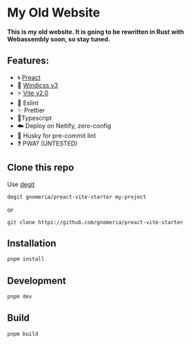 # My Old Website

**This is my old website. It is going to be rewritten in Rust with Webassembly soon, so stay tuned.**

## Features:

- 🌀 [Preact](https://preactjs.com)
- 🎨 [Windicss v3](https://windicss.org/)
- ⚡ [Vite v2.0](https://github.com/vitejs/vite)
- 📝 Eslint
- ✨ Prettier
- 🔱Typescript
- ☁️ Deploy on Netlify, zero-config
- 🐺 Husky for pre-commit lint
- ❓ PWA? (UNTESTED)

## Clone this repo

Use [degit](https://github.com/Rich-Harris/degit)

```
degit gnomeria/preact-vite-starter my-project
```

or

```
git clone https://github.com/gnomeria/preact-vite-starter
```

## Installation

```sh
pnpm install
```

## Development

```sh
pnpm dev
```

## Build

```sh
pnpm build
```
